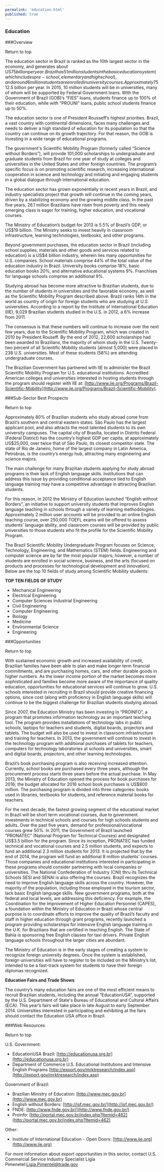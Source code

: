 ```yaml
--- 
permalink: 'education.html' 
published: true 
---
```

<h3 id="education">Education</h3>

###Overview 

Return to top

The education sector in Brazil is ranked as the 10th largest sector in the economy, and generates about US$75 billion per year. Brazil has 51 million students in the basic education system (which includes pre-school, elementary and high school), and around 6 million students are enrolled in university courses. Approximately 75% of graduate students go to private institutions, generating US$12.5 billion per year. In 2015, 10 million students will be in universities, many of whom will be supported by Federal Government loans. With the Government of Brazil (GOB)’s “FIES” loans, students finance up to 100% of their education, while with “PROUNI” loans, public school students finance up to 50%.

The education sector is one of President Rousseff’s highest priorities. Brazil, a vast country with continental dimensions, faces many challenges and needs to deliver a high standard of education for its population so that the country can continue on its growth trajectory. For that reason, the GOB is investing in a wide range of educational programs.

The government's Scientific Mobility Program (formerly called “Science without Borders”), will provide 101,000 scholarships to undergraduate and graduate students from Brazil for one year of study at colleges and universities in the United States and other foreign countries. The program’s specific focus is on promoting scientific research, increasing international cooperation in science and technology and initiating and engaging students in a global dialogue through international education.

The education sector has grown exponentially in recent years in Brazil, and industry specialists project that growth will continue in the coming years, driven by a stabilizing economy and the growing middle class. In the past five years, 26.1 million Brazilians have risen from poverty and this newly emerging class is eager for training, higher education, and vocational courses.

The Ministry of Education’s budget for 2013 is 5.5% of Brazil’s GDP, or US$19 billion. The Ministry seeks to invest heavily in classroom infrastructure, learning technologies, textbooks, and other programs.

Beyond government purchases, the education sector in Brazil (including school supplies, materials and other goods and services related to education) is a US$4 billion industry, wherein lies many opportunities for U.S. companies. School materials comprise 44% of the total value of the education industry in Brazil. University books comprise 18%, basic education books 20%, and alternative educational systems 9%. Franchises for language schools comprise an additional 9%.

Studying abroad has become more attractive to Brazilian students, due to the number of students in universities and the favorable economy, as well as the Scientific Mobility Program described above. Brazil ranks 14th in the world as country of origin for foreign students who are studying at U.S. universities. According to a report by the Institute of International Education (IIE), 9,029 Brazilian students studied in the U.S. in 2012, a 6% increase from 2011.

The consensus is that these numbers will continue to increase over the next few years, due to the Scientific Mobility Program, which was created in 2010 by President Rouseff. By the end of 2012, 22,600 scholarships had been awarded to Brazilians, the majority of whom study in the U.S. Twenty-two percent of all Scientific Mobility students (almost 5,000) were placed in 238 U.S. universities. Most of these students (58%) are attending undergraduate courses.

The Brazilian Government has partnered with IIE to administer the Brazil Scientific Mobility Program for U.S. educational institutions. Accredited American colleges and universities interested in hosting students through the program should register with IIE at: [http://www.iie.org/Programs/Brazil-Scientific-Mobility](http://www.iie.org/Programs/Brazil-Scientific-Mobility).

###Sub-Sector Best Prospects 

Return to top

Approximately 80% of Brazilian students who study abroad come from Brazil’s southern and central eastern states. São Paulo has the largest applicant pool, and also attracts the most talented students to its own university campuses. The capital city of Brasília, located in Distrito Federal (Federal District) has the country’s highest GDP per capita, at approximately US$25,000, over twice that of São Paulo, its closest competitor state. The state of Rio de Janeiro, home of the largest company in Latin America, Petrobras, is the country’s energy hub, attracting many engineering and science majors.

The main challenge for many Brazilian students applying for study abroad programs is their lack of English language skills. Institutions that can address this issue by providing conditional acceptance tied to English language training may have a competitive advantage in attracting Brazilian students.

For this reason, in 2012 the Ministry of Education launched “English without Borders”, an initiative to support university students that improves English language teaching in schools through a variety of learning methodologies. Approximately 2 million user accounts will be provided to an online English teaching course, over 250,000 TOEFL exams will be offered to assess students’ language ability, and classroom courses will be provided by public universities to those students who fit the profile for the Scientific Mobility Program.

The Brazil Scientific Mobility Undergraduate Program focuses on Science, Technology, Engineering, and Mathematics (STEM) fields. Engineering and computer science are by far the most popular majors; however, a number of students are enrolled in social science, business, and the arts (focused on products and processes for technological development and innovation). Below are the top 10 fields of study among Scientific Mobility students:

**TOP TEN FIELDS OF STUDY**

* Mechanical Engineering
* Electrical Engineering
* Computer Sciences Industrial Engineering
* Civil Engineering
* Computer Engineering
* Biology
* Medicine
* Environmental Science
* Engineering

###Opportunities 

Return to top

With sustained economic growth and increased availability of credit, Brazilian families have been able to plan and make longer term financial commitments, and are purchasing homes, cars, and other durable goods in higher numbers. As the lower income portion of the market becomes more sophisticated and families become more aware of the importance of quality education, opportunities for educational services will continue to grow. U.S. schools interested in recruiting in Brazil should provide creative financing options, since cost (along with proficiency in English language skills) will continue to be the biggest challenge for Brazilian students studying abroad.

Since 2007, the Education Ministry has been investing in “PROINFO”, a program that promotes information technology as an important teaching tool. The program provides installations of technology labs in public schools, laptops for teachers and students, digital boards, projectors and tablets. The budget will also be used to invest in classroom infrastructure and training for teachers. In 2013, the government will continue to invest in the technology program with additional purchases of tablets for teachers, computers for technology laboratories at schools and universities, smart and digital boards, projectors, and other learning technologies.

Brazil’s book purchasing program is also receiving increased attention. Currently, school books are purchased every three years, although the procurement process starts three years before the actual purchase. In May 2013, the Ministry of Education opened the process for book purchases for 2016; the budget allocated for 2016 school book purchases is US$800 million. The purchasing program is divided into three categories: books used in libraries, textbooks for students, and reference material books for teachers.

For the next decade, the fastest growing segment of the educational market in Brazil will be short term vocational courses, due to government investments in technical schools and courses for high schools students and adults. Over the past five years, demand for professional/vocational courses grew 50%. In 2011, the Government of Brazil launched “PRONATEC” (National Program for Technical Courses) and designated US$3.5 billion for the program. Since its inception, PRONATEC has funded technical and vocational courses and 2.5 million students, and expects to fund an additional 2.3 million students for 2013. It is projected that by the end of 2014, the program will fund an additional 8 million students’ courses. Those companies and educational institutions interested in participating in these programs should consider partnering with local companies or universities. The National Confederation of Industry (CNI) thru its Technical Schools SESI and SENAI is also offering the courses. Brazil recognizes the need to improve English language skills across the country. However, the majority of the population, including those employed in the tourism sector, lack basic English language skills. New government programs, both at the federal and local levels, are addressing this deficiency. For example, the Coordination for the Improvement of Higher Education Personnel (CAPES), a foundation within the Ministry of Education in Brazil whose central purpose is to coordinate efforts to improve the quality of Brazil’s faculty and staff in higher education through grant programs, recently launched a program providing scholarships for intensive English language training in the U.K. for Brazilians that are certified in teaching English. The State of Bahia is sponsoring free English classes for taxi drivers. Private English language schools throughout the larger cities are abundant.

The Ministry of Education is in the early stages of creating a system to recognize foreign university degrees. Once the system is established, foreign universities will have to register to be included on the Ministry’s list, intended to be a fast-track system for students to have their foreign diplomas recognized.

**Education Fairs and Trade Shows**

The country’s many education fairs are one of the most efficient means to recruit Brazilian students, including the annual “EducationUSA”, supported by the U.S. Department of State's Bureau of Educational and Cultural Affairs (ECA). This year’s fairs will take place in late August to early September 2014. Universities interested in participating and exhibiting at the fairs should contact the Education USA office in Brazil.

###Web Resources 

Return to top

U.S. Government:

* EducationUSA Brazil: [http://educationusa.org.br](http://educationusa.org.br) 
* Department of Commerce U.S. Educational Institutions and Intensive English Programs [http://export.gov/mrktresearch/index.asp](http://export.gov/mrktresearch/index.asp)

Government of Brazil:

* Brazilian Ministry of Education: [http://www.mec.gov.br](http://www.mec.gov.br)
* English without Borders: [http://isf.mec.gov.br/](http://isf.mec.gov.br/)
* FNDE: [http://www.fnde.gov.br/](http://www.fnde.gov.br/)
* Proinfo: [http://portal.mec.gov.br/index.php?Itemid=462](http://portal.mec.gov.br/index.php?Itemid=462)

Other:

* Institute of International Education - Open Doors: [http://www.iie.org](http://www.iie.org)

For more information about export opportunities in this sector, contact U.S. Commercial Service Industry Specialist Ligia Pimenetel:[Ligia.Pimentel@trade.gov](Ligia.Pimentel@trade.gov)

